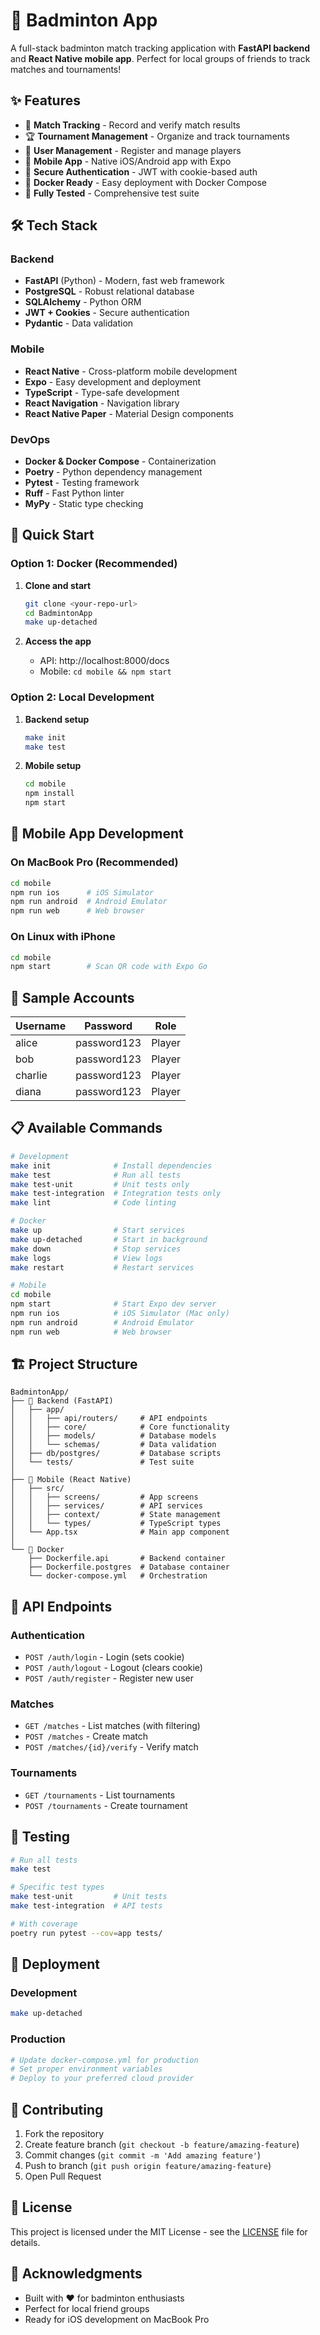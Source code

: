 # 🏸 Badminton App

A full-stack badminton match tracking application with **FastAPI backend** and **React Native mobile app**. Perfect for local groups of friends to track matches and tournaments!

## ✨ Features

- 🏓 **Match Tracking** - Record and verify match results
- 🏆 **Tournament Management** - Organize and track tournaments
- 👥 **User Management** - Register and manage players
- 📱 **Mobile App** - Native iOS/Android app with Expo
- 🔐 **Secure Authentication** - JWT with cookie-based auth
- 🐳 **Docker Ready** - Easy deployment with Docker Compose
- 🧪 **Fully Tested** - Comprehensive test suite

## 🛠 Tech Stack

### Backend
- **FastAPI** (Python) - Modern, fast web framework
- **PostgreSQL** - Robust relational database
- **SQLAlchemy** - Python ORM
- **JWT + Cookies** - Secure authentication
- **Pydantic** - Data validation

### Mobile
- **React Native** - Cross-platform mobile development
- **Expo** - Easy development and deployment
- **TypeScript** - Type-safe development
- **React Navigation** - Navigation library
- **React Native Paper** - Material Design components

### DevOps
- **Docker & Docker Compose** - Containerization
- **Poetry** - Python dependency management
- **Pytest** - Testing framework
- **Ruff** - Fast Python linter
- **MyPy** - Static type checking

## 🚀 Quick Start

### Option 1: Docker (Recommended)

1. **Clone and start**
   ```bash
   git clone <your-repo-url>
   cd BadmintonApp
   make up-detached
   ```

2. **Access the app**
   - API: http://localhost:8000/docs
   - Mobile: `cd mobile && npm start`

### Option 2: Local Development

1. **Backend setup**
   ```bash
   make init
   make test
   ```

2. **Mobile setup**
   ```bash
   cd mobile
   npm install
   npm start
   ```

## 📱 Mobile App Development

### On MacBook Pro (Recommended)
```bash
cd mobile
npm run ios      # iOS Simulator
npm run android  # Android Emulator
npm run web      # Web browser
```

### On Linux with iPhone
```bash
cd mobile
npm start        # Scan QR code with Expo Go
```

## 🎯 Sample Accounts

| Username | Password | Role |
|----------|----------|------|
| alice    | password123 | Player |
| bob      | password123 | Player |
| charlie  | password123 | Player |
| diana    | password123 | Player |

## 📋 Available Commands

```bash
# Development
make init              # Install dependencies
make test              # Run all tests
make test-unit         # Unit tests only
make test-integration  # Integration tests only
make lint              # Code linting

# Docker
make up                # Start services
make up-detached       # Start in background
make down              # Stop services
make logs              # View logs
make restart           # Restart services

# Mobile
cd mobile
npm start              # Start Expo dev server
npm run ios            # iOS Simulator (Mac only)
npm run android        # Android Emulator
npm run web            # Web browser
```

## 🏗 Project Structure

```
BadmintonApp/
├── 🐍 Backend (FastAPI)
│   ├── app/
│   │   ├── api/routers/     # API endpoints
│   │   ├── core/            # Core functionality
│   │   ├── models/          # Database models
│   │   └── schemas/         # Data validation
│   ├── db/postgres/         # Database scripts
│   └── tests/               # Test suite
│
├── 📱 Mobile (React Native)
│   ├── src/
│   │   ├── screens/         # App screens
│   │   ├── services/        # API services
│   │   ├── context/         # State management
│   │   └── types/           # TypeScript types
│   └── App.tsx              # Main app component
│
└── 🐳 Docker
    ├── Dockerfile.api       # Backend container
    ├── Dockerfile.postgres  # Database container
    └── docker-compose.yml   # Orchestration
```

## 🔌 API Endpoints

### Authentication
- `POST /auth/login` - Login (sets cookie)
- `POST /auth/logout` - Logout (clears cookie)
- `POST /auth/register` - Register new user

### Matches
- `GET /matches` - List matches (with filtering)
- `POST /matches` - Create match
- `POST /matches/{id}/verify` - Verify match

### Tournaments
- `GET /tournaments` - List tournaments
- `POST /tournaments` - Create tournament

## 🧪 Testing

```bash
# Run all tests
make test

# Specific test types
make test-unit         # Unit tests
make test-integration  # API tests

# With coverage
poetry run pytest --cov=app tests/
```

## 🚀 Deployment

### Development
```bash
make up-detached
```

### Production
```bash
# Update docker-compose.yml for production
# Set proper environment variables
# Deploy to your preferred cloud provider
```

## 🤝 Contributing

1. Fork the repository
2. Create feature branch (`git checkout -b feature/amazing-feature`)
3. Commit changes (`git commit -m 'Add amazing feature'`)
4. Push to branch (`git push origin feature/amazing-feature`)
5. Open Pull Request

## 📄 License

This project is licensed under the MIT License - see the [LICENSE](LICENSE) file for details.

## 🙏 Acknowledgments

- Built with ❤️ for badminton enthusiasts
- Perfect for local friend groups
- Ready for iOS development on MacBook Pro